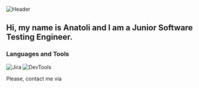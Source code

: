 ![Header](https://github.com/av-gerasimov/av-gerasimov/blob/main/assets/quote-2023-05-03-7880195ac0e81fca8cbf927d36f32742.jpg)

## Hi, my name is Anatoli and I am a Junior Software Testing Engineer.

### Languages and Tools
![Jira](https://img.shields.io/badge/-Jira-000000?style=for-the-badge&logo=jira&logoColor=0052CC)
![DevTools](https://img.shields.io/badge/-DevTools-000000?style=for-the-badge&logo=googlechrome&logoColor=4285F4)

Please, contact me via